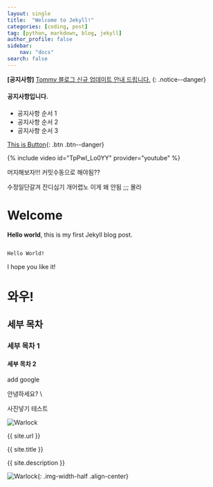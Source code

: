 ```yaml
---
layout: single
title:  "Welcome to Jekyll!"
categories: [coding, post]
tag: [python, markdown, blog, jekyll]
author_profile: false
sidebar:
    nav: "docs"
search: false
---
```


**[공지사항]** [Tommy 블로그 신규 업데이트 안내 드립니다.](https://tommyyeah.github.io/)
{: .notice--danger}

<div class="notice--info">
<h4>공지사항입니다.</h4>
<ul>
    <li>공지사항 순서 1</li>
    <li>공지사항 순서 2</li>
    <li>공지사항 순서 3</li>
</ul>
</div>

[This is Button](https://tommyyeah.github.io/){: .btn .btn--danger}

{% include video id="TpPwI_Lo0YY" provider="youtube" %}



머지해보자!!!
커밋수동으로 해야됨??

수정일단갈겨
잔디심기 개어렵노 이게 왜 안됨 ;;;
몰라


# Welcome

**Hello world**, this is my first Jekyll blog post.

``` markdown

Hello World!

```

I hope you like it!

# 와우!

## 세부 목차

### 세부 목차 1 

#### 세부 목차 2

add google

안녕하세요? \

사진넣기 테스트

![Warlock]({{site.url}}/images/2024-03-19-FirstPost.md/warlock.jpg)

{{ site.url }}

{{ site.title }}

{{ site.description }}


![Warlock]({{site.url}}/images/2024-03-19-FirstPost.md/warlock.jpg){: .img-width-half .align-center}
